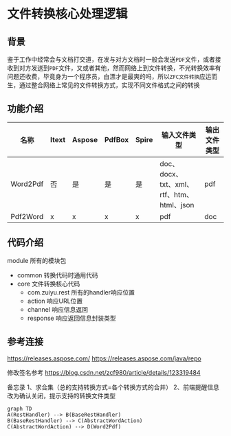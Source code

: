# 文件转换核心处理逻辑
## 背景
鉴于工作中经常会与文档打交道，在发与对方文档时一般会发送`PDF`文件，或者接收到对方发送到`PDF`文件，又或者其他，然而网络上到文件转换，不光转换效率有问题还收费，毕竟身为一个程序员，白漂才是最爽的吗，所以`ZFC文件转换`应运而生，通过整合网络上常见的文件转换方式，实现不同文件格式之间的转换
## 功能介绍

| 名称       | Itext | Aspose | PdfBox | Spire | 输入文件类型                           | 输出文件类型 |
|----------|-------|--------|--------|-------|----------------------------------|--------|
| Word2Pdf | 否     | 是      | 是      | 是     | doc、docx、txt、xml、rtf、htm、html、json | pdf    |
| Pdf2Word | x     | x      | x      | x     | pdf                              | doc    |

## 代码介绍
module 所有的模块包
 - common 转换代码时通用代码
 - core 文件转换核心代码
   - com.zuiyu.rest 所有的handler响应位置
   - action 响应URL位置
   - channel 响应信息返回
   - response 响应返回信息封装类型

## 参考连接
https://releases.aspose.com/
https://releases.aspose.com/java/repo

修改签名参考
https://blog.csdn.net/zcf980/article/details/123319484

备忘录
1、求合集（总的支持转换方式=各个转换方式的合并）
2、前端提醒信息改为确认关闭，提示支持的转换文件类型


```mermaid
graph TD
A(RestHandler) --> B(BaseRestHandler)
B(BaseRestHandler) --> C(AbstractWordAction)
C(AbstractWordAction) --> D(Word2Pdf)
```